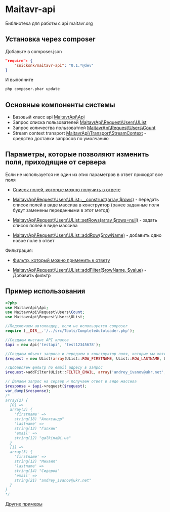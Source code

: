 Maitavr-api
=========

Библиотека для работы с api maitavr.org

Установка через composer
--------------
Добавьте в composer.json 

```json
"require": {
    "snicksnk/maitavr-api": "0.1.*@dev"
}
```
И выполните 
```sh
php composer.phar update
```
Основные компоненты системы
-----

* Базовый класс api 
[MaitavrApi\Api](https://github.com/snicksnk/maitavr-api/blob/master/src/MaitavrApi/Api.php)
* Запрос списка пользователей [MaitavrApi\Request\Users\UList](https://github.com/snicksnk/maitavr-api/blob/master/src/MaitavrApi/Request/Users/UList.php)
* Запрос количества пользоватлей 
[MaitavrApi\Request\Users\Count](https://github.com/snicksnk/maitavr-api/blob/master/src/MaitavrApi/Request/Users/Count.php) 
* Stream context transport [MaitavrApi\Transport\StreamContext](https://github.com/snicksnk/maitavr-api/blob/master/src/MaitavrApi/Transport/StreamContext.php) - средство доставки запросов по умолчанию


Параметры, которые позволяют изменить поля, приходящие от сервера 
------------

Если не используется не один из этих параметров в ответ приходят все поля 


* [Список полей, которые можно получить в ответе](https://github.com/snicksnk/maitavr-api/blob/master/src/MaitavrApi/Request/Users/UList.php#L13)


* [MaitavrApi\Request\Users\UList::__construct(array $rows)](https://github.com/snicksnk/maitavr-api/blob/master/src/MaitavrApi/Request/Users/UList.php#L86) - передать список полей в виде массива в конструктор (ранее заданные поля будут заменены переданными в этот метод)  

* [MaitavrApi\Request\Users\UList::setRows(array $rows=null)](https://github.com/snicksnk/maitavr-api/blob/master/src/MaitavrApi/Request/Users/UList.php#L96) - задать список полей в виде массива

* [MaitavrApi\Request\Users\UList::addRow($rowName)](https://github.com/snicksnk/maitavr-api/blob/master/src/MaitavrApi/Request/Users/UList.php#L106) - добавить одно новое поле в ответ
 

Фильтрация: 

* [Фильтр, который можно применить к ответу](https://github.com/snicksnk/maitavr-api/blob/master/src/MaitavrApi/Request/Users/UList.php#L74)

* [MaitavrApi\Request\Users\UList::addFilter($rowName, $value)](https://github.com/snicksnk/maitavr-api/blob/master/src/MaitavrApi/Request/Users/UList.php#L115) - Добавить фильтр


Пример использования
-------------
```php
<?php
use MaitavrApi\Api;
use MaitavrApi\Request\Users\Count;
use MaitavrApi\Request\Users\UList;

//Подключаем автолоадер, если не используется composer
require (__DIR__.'/../src/Tools/CompleteAutoloader.php');

//Создаем инстанс API класса
$api = new Api('testapi', 'test12345678');

//Создаем объект запроса и передаем в конструктор поля, которые мы хотим видить в ответе
$request = new UList(array(UList::ROW_FIRSTNAME, UList::ROW_LASTNAME, UList::ROW_EMAIL));

//Добавляем фильтр по email адресу в запрос 
$request->addFilter(UList::FILTER_EMAIL, array('andrey_ivanov@ukr.net', 'galkina@i.ua'));

// Делаем запрос на сервер и получаем ответ в виде массива
$response = $api->request($request);
var_dump($response);
/*
array(2) {
  [0] =>
  array(3) {
    'firstname' =>
    string(18) "Александр"
    'lastname' =>
    string(12) "Галкин"
    'email' =>
    string(12) "galkina@i.ua"
  }
  [1] =>
  array(3) {
    'firstname' =>
    string(12) "Михаил"
    'lastname' =>
    string(14) "Сидоров"
    'email' =>
    string(21) "andrey_ivanov@ukr.net"
  }
}
*/
```




[Другие примеры](https://github.com/snicksnk/maitavr-api/blob/master/examples/Request.php)

